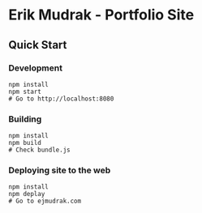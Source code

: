 # Erik Mudrak - Portfolio Site

## Quick Start

### Development
```ShellSession
npm install
npm start
# Go to http://localhost:8080
```

### Building
```ShellSession
npm install
npm build
# Check bundle.js
```

### Deploying site to the web
```ShellSession
npm install
npm deplay
# Go to ejmudrak.com
```

